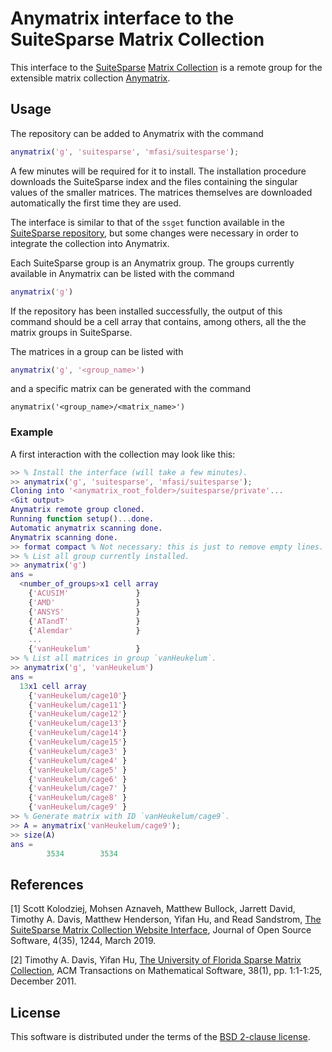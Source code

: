 # Anymatrix interface to the SuiteSparse Matrix Collection

This interface to the [SuiteSparse](https://people.engr.tamu.edu/davis/suitesparse.html) [Matrix Collection](http://sparse.tamu.edu/) is a remote group for the extensible matrix collection [Anymatrix](https://github.com/mmikaitis/anymatrix).

## Usage
The repository can be added to Anymatrix with the command
```MATLAB
anymatrix('g', 'suitesparse', 'mfasi/suitesparse');
```
A few minutes will be required for it to install. The installation procedure downloads the SuiteSparse index and the files containing the singular values of the smaller matrices. The matrices themselves are downloaded automatically the first time they are used.

The interface is similar to that of the `ssget` function available in the [SuiteSparse repository](https://github.com/DrTimothyAldenDavis/SuiteSparse), but some changes were necessary in order to integrate the collection into Anymatrix.

Each SuiteSparse group is an Anymatrix group. The groups currently available in Anymatrix can be listed with the command
```MATLAB
anymatrix('g')
```
If the repository has been installed successfully, the output of this command should be a cell array that contains, among others, all the the matrix groups in SuiteSparse.

The matrices in a group can be listed with
```MATLAB
anymatrix('g', '<group_name>')
```
and a specific matrix can be generated with the command
```MATALB
anymatrix('<group_name>/<matrix_name>')
```

### Example

A first interaction with the collection may look like this:
```MATLAB
>> % Install the interface (will take a few minutes).
>> anymatrix('g', 'suitesparse', 'mfasi/suitesparse');
Cloning into '<anymatrix_root_folder>/suitesparse/private'...
<Git output>
Anymatrix remote group cloned.
Running function setup()...done.
Automatic anymatrix scanning done.
Anymatrix scanning done.
>> format compact % Not necessary: this is just to remove empty lines.
>> % List all group currently installed.
>> anymatrix('g')
ans =
  <number_of_groups>x1 cell array
    {'ACUSIM'               }
    {'AMD'                  }
    {'ANSYS'                }
    {'ATandT'               }
    {'Alemdar'              }
    ...
    {'vanHeukelum'          }
>> % List all matrices in group `vanHeukelum`.
>> anymatrix('g', 'vanHeukelum')
ans =
  13x1 cell array
    {'vanHeukelum/cage10'}
    {'vanHeukelum/cage11'}
    {'vanHeukelum/cage12'}
    {'vanHeukelum/cage13'}
    {'vanHeukelum/cage14'}
    {'vanHeukelum/cage15'}
    {'vanHeukelum/cage3' }
    {'vanHeukelum/cage4' }
    {'vanHeukelum/cage5' }
    {'vanHeukelum/cage6' }
    {'vanHeukelum/cage7' }
    {'vanHeukelum/cage8' }
    {'vanHeukelum/cage9' }
>> % Generate matrix with ID `vanHeukelum/cage9`.
>> A = anymatrix('vanHeukelum/cage9');
>> size(A)
ans =
        3534        3534
```


## References

[1] Scott Kolodziej, Mohsen Aznaveh, Matthew Bullock, Jarrett David, Timothy A. Davis, Matthew Henderson, Yifan Hu, and Read Sandstrom, [The SuiteSparse Matrix Collection Website Interface](https://doi.org/10.21105/joss.01244), Journal of Open Source Software, 4(35), 1244, March 2019.

[2] Timothy A. Davis, Yifan Hu, [The University of Florida Sparse Matrix Collection](https://doi.org/10.1145/2049662.2049663), ACM Transactions on Mathematical Software, 38(1), pp. 1:1-1:25, December 2011.


## License

This software is distributed under the terms of the [BSD 2-clause license](LICENSE.md).
